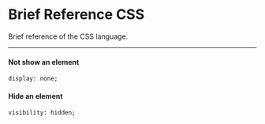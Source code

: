 # Brief Reference CSS
Brief reference of the CSS language.

---

#### Not show an element
```
display: none;
```

#### Hide an element
```
visibility: hidden;
```
